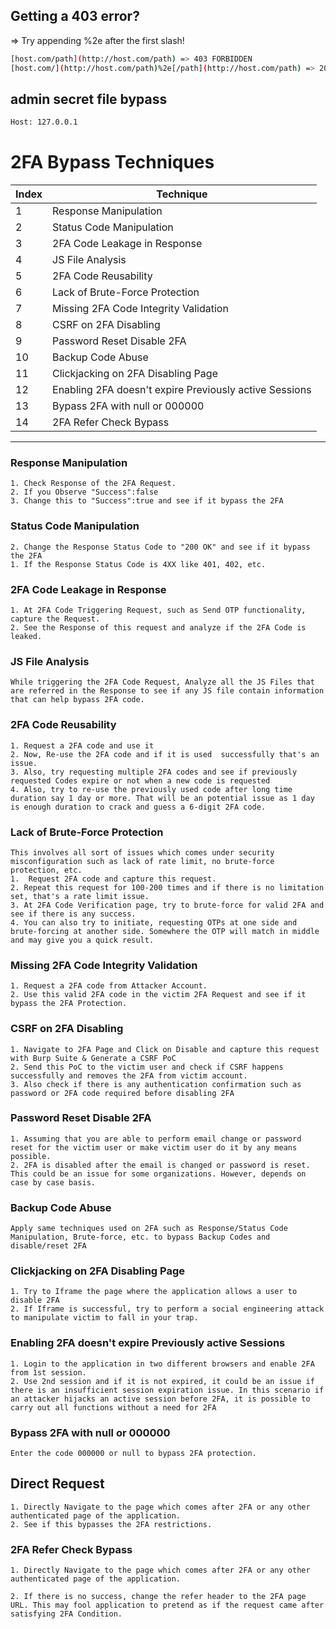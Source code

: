 ## Getting a 403 error?

⇒ Try appending %2e after the first slash!

```bash
[host.com/path](http://host.com/path) => 403 FORBIDDEN
[host.com/](http://host.com/path)%2e[/path](http://host.com/path) => 200 0K
```

## admin secret file bypass

```bash
Host: 127.0.0.1
```

# 2FA Bypass Techniques

| Index | Technique |
| --- | --- |
| 1 | Response Manipulation |
| 2 | Status Code Manipulation |
| 3 | 2FA Code Leakage in Response |
| 4 | JS File Analysis |
| 5 | 2FA Code Reusability |
| 6 | Lack of Brute-Force Protection |
| 7 | Missing 2FA Code Integrity Validation |
| 8 | CSRF on 2FA Disabling |
| 9 | Password Reset Disable 2FA |
| 10 | Backup Code Abuse |
| 11 | Clickjacking on 2FA Disabling Page |
| 12 | Enabling 2FA doesn't expire Previously active Sessions |
| 13 | Bypass 2FA with null or 000000 |
| 14 | 2FA Refer Check Bypass |

---

### Response Manipulation

```
1. Check Response of the 2FA Request.
2. If you Observe "Success":false
3. Change this to "Success":true and see if it bypass the 2FA
```

### Status Code Manipulation

```
2. Change the Response Status Code to "200 OK" and see if it bypass the 2FA
1. If the Response Status Code is 4XX like 401, 402, etc.
```

### 2FA Code Leakage in Response

```
1. At 2FA Code Triggering Request, such as Send OTP functionality, capture the Request.
2. See the Response of this request and analyze if the 2FA Code is leaked.
```

### JS File Analysis

```
While triggering the 2FA Code Request, Analyze all the JS Files that are referred in the Response to see if any JS file contain information that can help bypass 2FA code.
```

### 2FA Code Reusability

```
1. Request a 2FA code and use it
2. Now, Re-use the 2FA code and if it is used  successfully that's an issue.
3. Also, try requesting multiple 2FA codes and see if previously requested Codes expire or not when a new code is requested
4. Also, try to re-use the previously used code after long time duration say 1 day or more. That will be an potential issue as 1 day is enough duration to crack and guess a 6-digit 2FA code.
```

### Lack of Brute-Force Protection

```
This involves all sort of issues which comes under security misconfiguration such as lack of rate limit, no brute-force protection, etc.
1.  Request 2FA code and capture this request.
2. Repeat this request for 100-200 times and if there is no limitation set, that's a rate limit issue.
3. At 2FA Code Verification page, try to brute-force for valid 2FA and see if there is any success.
4. You can also try to initiate, requesting OTPs at one side and brute-forcing at another side. Somewhere the OTP will match in middle and may give you a quick result.
```

### Missing 2FA Code Integrity Validation

```
1. Request a 2FA code from Attacker Account.
2. Use this valid 2FA code in the victim 2FA Request and see if it bypass the 2FA Protection.
```

### CSRF on 2FA Disabling

```
1. Navigate to 2FA Page and Click on Disable and capture this request with Burp Suite & Generate a CSRF PoC
2. Send this PoC to the victim user and check if CSRF happens successfully and removes the 2FA from victim account.
3. Also check if there is any authentication confirmation such as password or 2FA code required before disabling 2FA
```

### Password Reset Disable 2FA

```
1. Assuming that you are able to perform email change or password reset for the victim user or make victim user do it by any means possible.
2. 2FA is disabled after the email is changed or password is reset. This could be an issue for some organizations. However, depends on case by case basis.
```

### Backup Code Abuse

```
Apply same techniques used on 2FA such as Response/Status Code Manipulation, Brute-force, etc. to bypass Backup Codes and disable/reset 2FA
```

### Clickjacking on 2FA Disabling Page

```
1. Try to Iframe the page where the application allows a user to disable 2FA
2. If Iframe is successful, try to perform a social engineering attack to manipulate victim to fall in your trap.
```

### Enabling 2FA doesn't expire Previously active Sessions

```
1. Login to the application in two different browsers and enable 2FA from 1st session.
2. Use 2nd session and if it is not expired, it could be an issue if there is an insufficient session expiration issue. In this scenario if an attacker hijacks an active session before 2FA, it is possible to carry out all functions without a need for 2FA
```

### Bypass 2FA with null or 000000

```
Enter the code 000000 or null to bypass 2FA protection.

```

## Direct Request

```
1. Directly Navigate to the page which comes after 2FA or any other authenticated page of the application.
2. See if this bypasses the 2FA restrictions.
```

### **2FA Refer Check Bypass**

```
1. Directly Navigate to the page which comes after 2FA or any other authenticated page of the application.

2. If there is no success, change the refer header to the 2FA page URL. This may fool application to pretend as if the request came after satisfying 2FA Condition.
```
